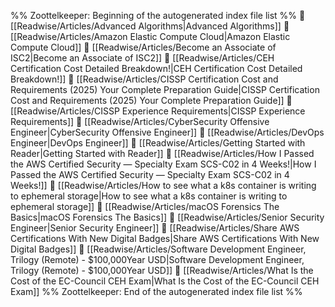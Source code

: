 %% Zoottelkeeper: Beginning of the autogenerated index file list  %%
📄 [[Readwise/Articles/Advanced Algorithms|Advanced Algorithms]]
📄 [[Readwise/Articles/Amazon Elastic Compute Cloud|Amazon Elastic Compute Cloud]]
📄 [[Readwise/Articles/Become an Associate of ISC2|Become an Associate of ISC2]]
📄 [[Readwise/Articles/CEH Certification Cost Detailed Breakdown!|CEH Certification Cost Detailed Breakdown!]]
📄 [[Readwise/Articles/CISSP Certification Cost and Requirements (2025) Your Complete Preparation Guide|CISSP Certification Cost and Requirements (2025) Your Complete Preparation Guide]]
📄 [[Readwise/Articles/CISSP Experience Requirements|CISSP Experience Requirements]]
📄 [[Readwise/Articles/CyberSecurity Offensive Engineer|CyberSecurity Offensive Engineer]]
📄 [[Readwise/Articles/DevOps Engineer|DevOps Engineer]]
📄 [[Readwise/Articles/Getting Started with Reader|Getting Started with Reader]]
📄 [[Readwise/Articles/How I Passed the AWS Certified Security — Specialty Exam SCS-C02 in 4 Weeks!|How I Passed the AWS Certified Security — Specialty Exam SCS-C02 in 4 Weeks!]]
📄 [[Readwise/Articles/How to see what a k8s container is writing to ephemeral storage|How to see what a k8s container is writing to ephemeral storage]]
📄 [[Readwise/Articles/macOS Forensics The Basics|macOS Forensics The Basics]]
📄 [[Readwise/Articles/Senior Security Engineer|Senior Security Engineer]]
📄 [[Readwise/Articles/Share AWS Certifications With New Digital Badges|Share AWS Certifications With New Digital Badges]]
📄 [[Readwise/Articles/Software Development Engineer, Trilogy (Remote) - $100,000Year USD|Software Development Engineer, Trilogy (Remote) - $100,000Year USD]]
📄 [[Readwise/Articles/What Is the Cost of the EC-Council CEH Exam|What Is the Cost of the EC-Council CEH Exam]]
%% Zoottelkeeper: End of the autogenerated index file list  %%
